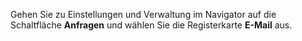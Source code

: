<!-- markdownlint-disable-file MD041 -->
Gehen Sie zu Einstellungen und Verwaltung im Navigator auf die Schaltfläche **Anfragen** und wählen Sie die Registerkarte **E-Mail** aus.
